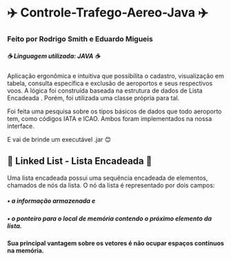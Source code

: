 # ✈️ Controle-Trafego-Aereo-Java ✈️
### Feito por Rodrigo Smith e Eduardo Migueis
##### ☕ Linguagem utilizada: JAVA ☕

Aplicação ergonômica e intuitiva que possibilita o cadastro, visualização em tabela, consulta específica e exclusão de aeroportos e seus respectivos voos. A lógica foi construída baseada na estrutura de dados de Lista Encadeada <Linked List>. Porém, foi utilizada uma classe própria para tal.
  
Foi feita uma pesquisa sobre os tipos básicos de dados que todo aeroporto tem, como códigos IATA e ICAO. Ambos foram implementados na nossa interface.
  
E vai de brinde um executável .jar 😊

## 📑 Linked List - Lista Encadeada 📑

Uma lista encadeada possui uma sequência encadeada de elementos, chamados de nós da lista. O nó da lista é representado por dois campos:
#####   • a informação armazenada e
#####   • o ponteiro para o local de memória contendo o próximo elemento da lista.
#### Sua principal vantagem sobre os vetores é não ocupar espaços contínuos na memória.


